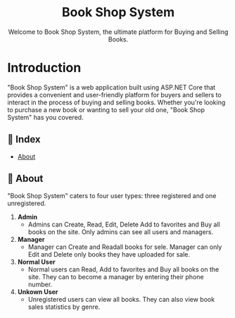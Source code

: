 <h1 align="center">
  Book Shop System
</h1>

<p align="center">
  Welcome to Book Shop System, the ultimate platform for Buying and Selling Books.
</p>


# Introduction
"Book Shop System" is a web application built using ASP.NET Core that provides a convenient and user-friendly platform for buyers and sellers to interact in the process of buying and selling books. Whether you're looking to purchase a new book or wanting to sell your old one, "Book Shop System" has you covered.


## :ledger: Index
- [About](#beginner-about)



##  :beginner: About
"Book Shop System" caters to four user types: three registered and one unregistered.

1. **Admin**
    - Admins can Create, Read, Edit, Delete  Add to favorites and Buy all books on the site. Only admins can see all users and managers.
2. **Manager**
    - Manager can Create and Readall books for sele. Manager can only Edit and Delete only books they have uploaded for sale.
3. **Normal User**
    - Normal users can Read, Add to favorites and Buy all books on the site. They can to become a manager by entering their phone number.
4. **Unkown User**
    - Unregistered users can view all books. They can also view book sales statistics by genre.

